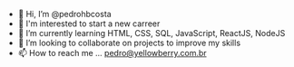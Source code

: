 - 👋 Hi, I’m @pedrohbcosta
- 👀 I'm interested to start a new carreer
- 🌱 I’m currently learning HTML, CSS, SQL, JavaScript, ReactJS, NodeJS
- 💞️ I’m looking to collaborate on projects to improve my skills
- 📫 How to reach me ... pedro@yellowberry.com.br
